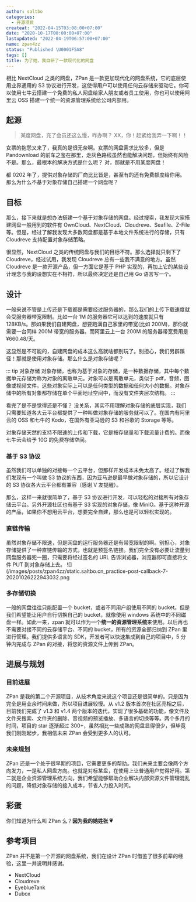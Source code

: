 ```yaml
---
author: saltbo
categories:
  - 开源项目
createat: "2022-04-15T03:08:00+07:00"
date: "2020-10-17T00:00:00+07:00"
lastupdated: "2022-04-19T06:57:00+07:00"
name: zpan4zz
status: "Published \U0001F5A8"
tags: []
title: 为了她，我自研了一款现代化的网盘
---
```


相比 NextCloud 之类的网盘，ZPan 是一款更加现代化的网盘系统，它的底层使用业界通用的 S3 协议进行开发，这使得用户可以使用任何云存储来驱动它。你可以使用七牛云搭建一个免费的私人网盘给家人朋友或者员工使用，你也可以使用阿里云 OSS 搭建一个统一的资源管理系统给公司内部用。

## 起源

> 某度网盘，充了会员还这么慢，咋办啊？ XX，你！赶紧给我弄一下啊！！

女票的抱怨又来了，我真的是很无奈啊。女票的网盘需求比较多，但是 Pandownload 的前车之鉴在那里，走灰色路线虽然也能解决问题，但始终有风险不是。那么，最根本的解决方式是什么呢？ 对，那就是不用某度网盘！

都 0202 年了，提供对象存储的厂商比比皆是，甚至有的还有免费额度给你用。那么为什么不基于对象存储自己搭建一个网盘呢？

## 目标

那么，接下来就是想办法搭建一个基于对象存储的网盘。经过搜索，我发现大家搭建网盘一般用到的软件有 OwnCloud、NextCloud、Cloudreve、Seafile、Z-File 等。但是，经过了解我发现大多数网盘都是基于本地文件系统进行的存储，只有 Cloudreve 支持配置对象存储策略。

很显然，NextCloud 之类的传统网盘与我们的目标不符。那么选择就只剩下了 Cloudreve，经过试用，我发现 Cloudreve 总有一些我不满意的地方。虽然 Cloudreve 是一款开源产品，但一方面它是基于 PHP 实现的，再加上它的某些设计理念与我的设想实在不相符，所以最终决定还是自己用 Go 语言写一个。

## 设计

一般来说不管是上传还是下载都是需要经过服务器的，那么我们的上传下载速度就会受服务器带宽限制。比如一台 1M 的服务器它可以达到的速度就只有 128KB/s。那如果我们自建网盘，想要跑满自己家里的带宽(比如 200M)，那你就需要一台同样 200M 带宽的服务器。而阿里云上一台 200M 的服务器带宽费用是 ¥660.48/天。

这显然是不可能的，自建网盘的成本这么高就啥都别玩了。别担心，我们另辟蹊径！那就是使用对象存储。那么什么是对象存储呢？

::: tip 对象存储
对象存储，也称为基于对象的存储，是一种数据存储，其中每个数据单元存储为称为对象的离散单元。对象可以是离散单元，类似于 pdf，音频，图像或视频文件。这些对象实际上可以是任何类型的数据和任何大小的数据。对象存储中的所有对象都存储在单个平面地址空间中，而没有文件夹层次结构。 :::

看完了是不是觉得还是不懂？ 没关系，其实不用理解对象存储的底层实现，我们只需要知道各大云平台都提供了一种叫做对象存储的服务就可以了。在国内有阿里云的 OSS 和七牛的 Kodo，在国外有亚马逊的 S3 和谷歌的 Storage 等等。

对象存储天然的支持不限速的上传和下载，它是按存储量和下载流量计费的。而像七牛云会给予 10G 的免费存储空间。

### 基于 S3 协议

虽然我们可以单独的对接每一个云平台，但那样开发成本未免太高了。经过了解我们发现有一个叫做 S3 协议的东西，因为亚马逊是最早做对象存储的，所以它设计的 S3 协议各大云平台都有兼容（感谢 V 友提醒）。

那么，这样一来就很简单了，基于 S3 协议进行开发，可以轻松的对接所有对象存储云平台。另外开源社区也有基于 S3 实现的对象存储，像 MinIO。基于这种开源的产品，如果你不想用云平台，想要完全自建，那么也是可以轻松实现的。

### 直链传输

虽然对象存储不限速，但是网盘的运行服务器还是有带宽限制的啊。别担心，对象存储提供了一种直链传输的方式，也就是预签名链接。我们完全没有必要让流量到网盘服务器兜一圈，只需要将经过签名的 URL 告诉浏览器，浏览器即可直接将文件 PUT 到对象存储上去。
![](/images/posts/zpan4zz/static.saltbo.cn_practice-post-callback-7-20201026222943032.png

### 多存储切换

一般的网盘往往只能配置一个 bucket，或者不同用户组使用不同的 bucket。但是我们希望能让用户自行切换自己的 bucket，就像使用 windows 系统中的不同磁盘一样。如此一来，zpan 就可以作为一个**统一的资源管理系统**来使用。以后再也不需要对接不同的云存储平台、不同的 bucket，所有的资源全部归纳到 ZPan 里进行管理。我们提供多语言的 SDK，开发者可以快速集成到自己的项目中，5 分钟内完成与 ZPan 的对接，将您的资源文件上传到 ZPan。

## 进展与规划

### 目前进展

ZPan 是我的第二个开源项目，从技术角度来说这个项目还是很简单的。只是因为完全是用业余时间来做，所以项目进展较慢。从 v1.2 版本首次在社区亮相之后，目前我们完成了 v1.3 和 v1.4 两个版本的迭代，实现了很多基础的功能，像文件及文件夹搜索、文件夹的删除、音视频的预览播放、多语言的切换等等。两个多月的时间，项目的 star 逐渐超过 300+，虽然相比一些成熟的网盘显得很少，但毕竟我们刚刚起步，我相信未来 ZPan 会受到更多人的认可。

### 未来规划

ZPan 还是一个处于很早期的项目，它需要更多的帮助。我们未来主要会像两个方向发力，一是私人网盘方向。也就是对标某盘，在使用上让普通用户觉得好用。第二就是企业资源管理系统方向，我们希望能够帮助企业解决内部资源文件管理混乱的问题，降低对象存储的接入成本，节省人力投入时间。

## 彩蛋

你们知道为什么叫 ZPan 么？**因为我的她姓张 💗**

## 参考项目

ZPan 并不是第一个开源的网盘系统，我们在设计 ZPan 时借鉴了很多前辈的经验，这里一并说明并感谢。

- NextCloud
- Cloudreve
- EyeblueTank
- Dubox
